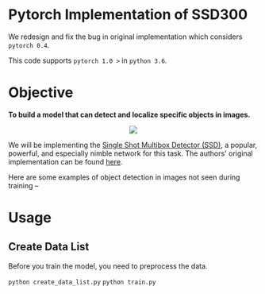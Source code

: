# Pytorch Implementation of SSD300 

We redesign and fix the bug in original implementation which considers `pytorch 0.4`.

This code supports `pytorch 1.0 >` in `python 3.6`.


# Objective

**To build a model that can detect and localize specific objects in images.**

<p align="center">
<img src="./img/baseball.gif">
</p>

We will be implementing the [Single Shot Multibox Detector (SSD)](https://arxiv.org/abs/1512.02325), a popular, powerful, and especially nimble network for this task. The authors' original implementation can be found [here](https://github.com/weiliu89/caffe/tree/ssd).

Here are some examples of object detection in images not seen during training –

# Usage

## Create Data List

Before you train the model, you need to preprocess the data.

`python create_data_list.py`
`python train.py`
